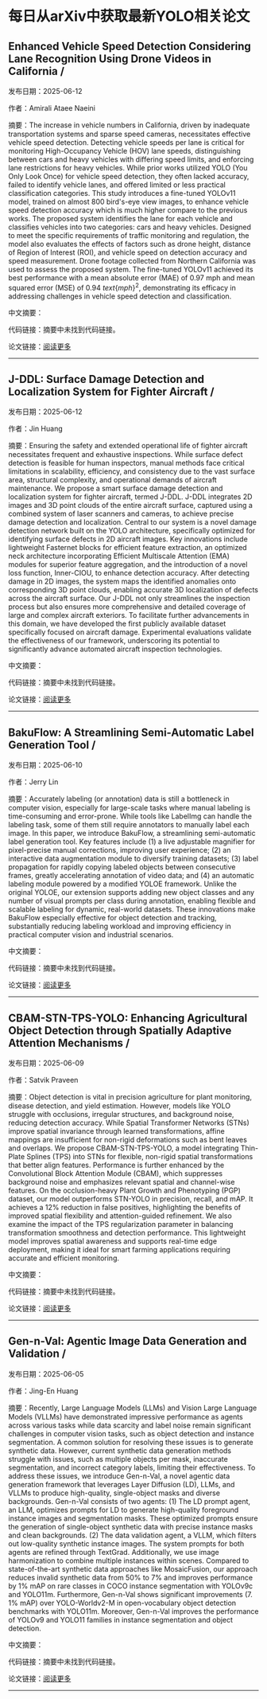 # 每日从arXiv中获取最新YOLO相关论文


## Enhanced Vehicle Speed Detection Considering Lane Recognition Using Drone Videos in California / 

发布日期：2025-06-12

作者：Amirali Ataee Naeini

摘要：The increase in vehicle numbers in California, driven by inadequate transportation systems and sparse speed cameras, necessitates effective vehicle speed detection. Detecting vehicle speeds per lane is critical for monitoring High\-Occupancy Vehicle \(HOV\) lane speeds, distinguishing between cars and heavy vehicles with differing speed limits, and enforcing lane restrictions for heavy vehicles. While prior works utilized YOLO \(You Only Look Once\) for vehicle speed detection, they often lacked accuracy, failed to identify vehicle lanes, and offered limited or less practical classification categories. This study introduces a fine\-tuned YOLOv11 model, trained on almost 800 bird's\-eye view images, to enhance vehicle speed detection accuracy which is much higher compare to the previous works. The proposed system identifies the lane for each vehicle and classifies vehicles into two categories: cars and heavy vehicles. Designed to meet the specific requirements of traffic monitoring and regulation, the model also evaluates the effects of factors such as drone height, distance of Region of Interest \(ROI\), and vehicle speed on detection accuracy and speed measurement. Drone footage collected from Northern California was used to assess the proposed system. The fine\-tuned YOLOv11 achieved its best performance with a mean absolute error \(MAE\) of 0.97 mph and mean squared error \(MSE\) of 0.94 $text\{mph\}^2$, demonstrating its efficacy in addressing challenges in vehicle speed detection and classification.

中文摘要：


代码链接：摘要中未找到代码链接。

论文链接：[阅读更多](http://arxiv.org/abs/2506.11239v1)

---


## J\-DDL: Surface Damage Detection and Localization System for Fighter Aircraft / 

发布日期：2025-06-12

作者：Jin Huang

摘要：Ensuring the safety and extended operational life of fighter aircraft necessitates frequent and exhaustive inspections. While surface defect detection is feasible for human inspectors, manual methods face critical limitations in scalability, efficiency, and consistency due to the vast surface area, structural complexity, and operational demands of aircraft maintenance. We propose a smart surface damage detection and localization system for fighter aircraft, termed J\-DDL. J\-DDL integrates 2D images and 3D point clouds of the entire aircraft surface, captured using a combined system of laser scanners and cameras, to achieve precise damage detection and localization. Central to our system is a novel damage detection network built on the YOLO architecture, specifically optimized for identifying surface defects in 2D aircraft images. Key innovations include lightweight Fasternet blocks for efficient feature extraction, an optimized neck architecture incorporating Efficient Multiscale Attention \(EMA\) modules for superior feature aggregation, and the introduction of a novel loss function, Inner\-CIOU, to enhance detection accuracy. After detecting damage in 2D images, the system maps the identified anomalies onto corresponding 3D point clouds, enabling accurate 3D localization of defects across the aircraft surface. Our J\-DDL not only streamlines the inspection process but also ensures more comprehensive and detailed coverage of large and complex aircraft exteriors. To facilitate further advancements in this domain, we have developed the first publicly available dataset specifically focused on aircraft damage. Experimental evaluations validate the effectiveness of our framework, underscoring its potential to significantly advance automated aircraft inspection technologies.

中文摘要：


代码链接：摘要中未找到代码链接。

论文链接：[阅读更多](http://arxiv.org/abs/2506.10505v1)

---


## BakuFlow: A Streamlining Semi\-Automatic Label Generation Tool / 

发布日期：2025-06-10

作者：Jerry Lin

摘要：Accurately labeling \(or annotation\) data is still a bottleneck in computer vision, especially for large\-scale tasks where manual labeling is time\-consuming and error\-prone. While tools like LabelImg can handle the labeling task, some of them still require annotators to manually label each image. In this paper, we introduce BakuFlow, a streamlining semi\-automatic label generation tool. Key features include \(1\) a live adjustable magnifier for pixel\-precise manual corrections, improving user experience; \(2\) an interactive data augmentation module to diversify training datasets; \(3\) label propagation for rapidly copying labeled objects between consecutive frames, greatly accelerating annotation of video data; and \(4\) an automatic labeling module powered by a modified YOLOE framework. Unlike the original YOLOE, our extension supports adding new object classes and any number of visual prompts per class during annotation, enabling flexible and scalable labeling for dynamic, real\-world datasets. These innovations make BakuFlow especially effective for object detection and tracking, substantially reducing labeling workload and improving efficiency in practical computer vision and industrial scenarios.

中文摘要：


代码链接：摘要中未找到代码链接。

论文链接：[阅读更多](http://arxiv.org/abs/2506.09083v1)

---


## CBAM\-STN\-TPS\-YOLO: Enhancing Agricultural Object Detection through Spatially Adaptive Attention Mechanisms / 

发布日期：2025-06-09

作者：Satvik Praveen

摘要：Object detection is vital in precision agriculture for plant monitoring, disease detection, and yield estimation. However, models like YOLO struggle with occlusions, irregular structures, and background noise, reducing detection accuracy. While Spatial Transformer Networks \(STNs\) improve spatial invariance through learned transformations, affine mappings are insufficient for non\-rigid deformations such as bent leaves and overlaps.   We propose CBAM\-STN\-TPS\-YOLO, a model integrating Thin\-Plate Splines \(TPS\) into STNs for flexible, non\-rigid spatial transformations that better align features. Performance is further enhanced by the Convolutional Block Attention Module \(CBAM\), which suppresses background noise and emphasizes relevant spatial and channel\-wise features.   On the occlusion\-heavy Plant Growth and Phenotyping \(PGP\) dataset, our model outperforms STN\-YOLO in precision, recall, and mAP. It achieves a 12% reduction in false positives, highlighting the benefits of improved spatial flexibility and attention\-guided refinement. We also examine the impact of the TPS regularization parameter in balancing transformation smoothness and detection performance.   This lightweight model improves spatial awareness and supports real\-time edge deployment, making it ideal for smart farming applications requiring accurate and efficient monitoring.

中文摘要：


代码链接：摘要中未找到代码链接。

论文链接：[阅读更多](http://arxiv.org/abs/2506.07357v1)

---


## Gen\-n\-Val: Agentic Image Data Generation and Validation / 

发布日期：2025-06-05

作者：Jing\-En Huang

摘要：Recently, Large Language Models \(LLMs\) and Vision Large Language Models \(VLLMs\) have demonstrated impressive performance as agents across various tasks while data scarcity and label noise remain significant challenges in computer vision tasks, such as object detection and instance segmentation. A common solution for resolving these issues is to generate synthetic data. However, current synthetic data generation methods struggle with issues, such as multiple objects per mask, inaccurate segmentation, and incorrect category labels, limiting their effectiveness. To address these issues, we introduce Gen\-n\-Val, a novel agentic data generation framework that leverages Layer Diffusion \(LD\), LLMs, and VLLMs to produce high\-quality, single\-object masks and diverse backgrounds. Gen\-n\-Val consists of two agents: \(1\) The LD prompt agent, an LLM, optimizes prompts for LD to generate high\-quality foreground instance images and segmentation masks. These optimized prompts ensure the generation of single\-object synthetic data with precise instance masks and clean backgrounds. \(2\) The data validation agent, a VLLM, which filters out low\-quality synthetic instance images. The system prompts for both agents are refined through TextGrad. Additionally, we use image harmonization to combine multiple instances within scenes. Compared to state\-of\-the\-art synthetic data approaches like MosaicFusion, our approach reduces invalid synthetic data from 50% to 7% and improves performance by 1% mAP on rare classes in COCO instance segmentation with YOLOv9c and YOLO11m. Furthermore, Gen\-n\-Val shows significant improvements \(7. 1% mAP\) over YOLO\-Worldv2\-M in open\-vocabulary object detection benchmarks with YOLO11m. Moreover, Gen\-n\-Val improves the performance of YOLOv9 and YOLO11 families in instance segmentation and object detection.

中文摘要：


代码链接：摘要中未找到代码链接。

论文链接：[阅读更多](http://arxiv.org/abs/2506.04676v1)

---

